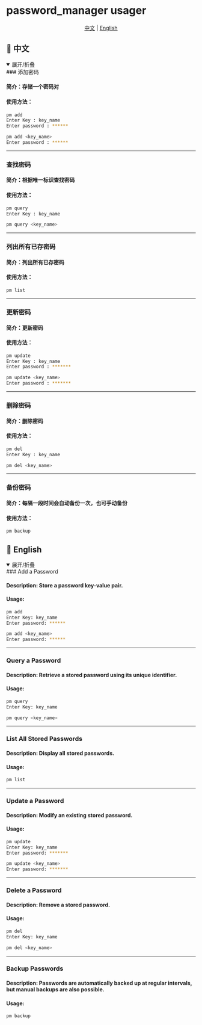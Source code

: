 # password_manager usager
<p align="center">
  <a href="#zh">中文</a> | <a href="#en">English</a>
</p>


## <a id="zh"></a>📌 中文
<details open>
<summary>展开/折叠</summary>
### 添加密码

#### 简介：存储一个密码对

#### 使用方法：

```sh
pm add
Enter Key : key_name
Enter password : ******
```

```sh
pm add <key_name>
Enter password : ******
```

---

### 查找密码

#### 简介：根据唯一标识查找密码

#### 使用方法：

```sh
pm query
Enter Key : key_name
```

```sh
pm query <key_name>
```

---

### 列出所有已存密码

#### 简介：列出所有已存密码

#### 使用方法：

```
pm list
```

---

### 更新密码

#### 简介：更新密码

#### 使用方法：

```sh
pm update
Enter Key : key_name
Enter password : *******
```

```sh
pm update <key_name>
Enter password : *******
```

---

### 删除密码

#### 简介：删除密码

#### 使用方法：

```sh
pm del
Enter Key : key_name
```

```sh
pm del <key_name>
```

---

### 备份密码

#### 简介：每隔一段时间会自动备份一次，也可手动备份

#### 使用方法：

```shell
pm backup
```



</details>

## <a id="en"></a>📌 English
<details open>
<summary>展开/折叠</summary>
### Add a Password

#### Description: Store a password key-value pair.

#### Usage:

```sh
pm add
Enter Key: key_name
Enter password: ******
```

```sh
pm add <key_name>
Enter password: ******
```

---

### **Query a Password**

#### **Description: Retrieve a stored password using its unique identifier.**

#### Usage:

```sh
pm query
Enter Key: key_name
```

```sh
pm query <key_name>
```

---

### **List All Stored Passwords**

#### **Description: Display all stored passwords.**

#### Usage:

```sh
pm list
```

---

### **Update a Password**

#### **Description: Modify an existing stored password.**

#### Usage:

```sh
pm update
Enter Key: key_name
Enter password: *******
```

```sh
pm update <key_name>
Enter password: *******
```

---

### **Delete a Password**

#### **Description: Remove a stored password.**

#### Usage:

```sh
pm del
Enter Key: key_name
```

```sh
pm del <key_name>
```

---

### **Backup Passwords**

#### **Description: Passwords are automatically backed up at regular intervals, but manual backups are also possible.**

#### Usage:

```sh
pm backup
```



</details>